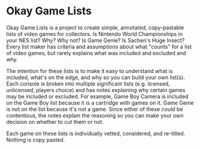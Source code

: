 # Okay Game Lists
Okay Game Lists is a project to create simple, annotated, copy-pastable lists of video games for collectors. Is Nintendo World Championships in your NES list? Why? Why not? Is Game Genie? Is Sachen's Huge Insect? Every list maker has criteria and assumptions about what "counts" for a list of video games, but rarely explains what was included and excluded and why.

The intention for these lists is to make it easy to understand what is included, what's on the edge, and why so you can build your own list(s). Each console is broken into multiple significant lists (e.g. licensed, unlicensed, players choice) and has notes explaining why certain games may be included or excluded. For example, Game Boy Camera is included on the Game Boy list because it is a cartridge with games on it. Game Genie is not on the list because it's not a game. Since either of these _could_ be  contentious, the notes explain the reasoning so you can make your own decision on whether to cut them or not.

Each game on these lists is individually vetted, considered, and re-titled. Nothing is copy pasted.
